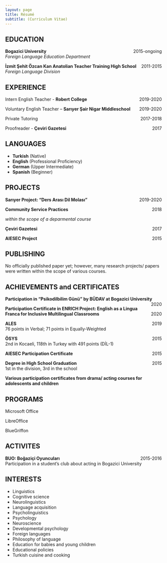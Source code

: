 ```yaml
---
layout: page
title: Résumé
subtitle: (Curriculum Vitae)
---
```



## EDUCATION

 **Bogazici University**  <span style="float: right; ">2015-ongoing</span>  
*Foreign Language Education Department*

**İzmit Şehit Özcan Kan Anatolian Teacher Training High School** <span style="float: right; ">2011-2015</span>  
*Foreign Language Division*


## EXPERIENCE

Intern English Teacher - **Robert College** <span style="float: right; ">2019-2020</span>

Voluntary English Teacher – **Sarıyer Şair Nigar Middleschool** <span style="float: right; ">2019-2020</span>  
 
Private Tutoring <span style="float: right; ">2017-2018</span>  

Proofreader - **Çeviri Gazetesi** <span style="float: right; ">2017</span>  



## LANGUAGES

- **Turkish** (Native)
- **English** (Professional Proficiency)
- **German** (Upper Intermediate)
- **Spanish** (Beginner)


## PROJECTS

 **Sarıyer Project: “Ders Arası Dil Molası”**  <span style="float: right; ">2019-2020</span>  

**Community Service Practices** <span style="float: right; ">2018</span>

*within the scope of a deparmental course*

 **Çeviri Gazetesi**  <span style="float: right; ">2017</span>  

**AIESEC Project** <span style="float: right; ">2015</span>  

## PUBLISHING

No officially published paper yet; however, many research projects/ papers were written within the scope of various courses.

## ACHIEVEMENTS and CERTIFICATES

 **Participation in “Psikodilbilim Günü” by BÜDAV at Bogazici University**  <span style="float: right; ">2020</span>  

**Participation Certificate in ENRICH Project: English as a Lingua Franca for Inclusive Multilingual Classrooms** <span style="float: right; ">2020</span>

 **ALES**  <span style="float: right; ">2019</span>  
76 points in Verbal; 71 points in Equally-Weighted

**ÖSYS** <span style="float: right; ">2015</span>  
2nd in Kocaeli, 118th in Turkey with 491 points (DİL-1)

**AIESEC Participation Certificate**  <span style="float: right; ">2015</span>

**Degree in High School Graduation**  <span style="float: right; ">2015</span>  
1st in the division, 3rd in the school
 
**Various participation certificates from drama/ acting courses for adolescents and children**
 
## PROGRAMS

Microsoft Office

LibreOffice

BlueGriffon

## ACTIVITES

**BUO: Boğaziçi Oyuncuları** <span style="float: right; ">2015-2016</span>  
Participation in a student’s club about acting in Bogazici University

## INTERESTS
- Linguistics
- Cognitive science
- Neurolinguistics
- Language acquisition
- Psycholinguistics
- Psychology
- Neuroscience
- Developmental psychology
- Foreign languages
- Philosophy of language
- Education for babies and young children
- Educational policies 
- Turkish cuisine and cooking
	

